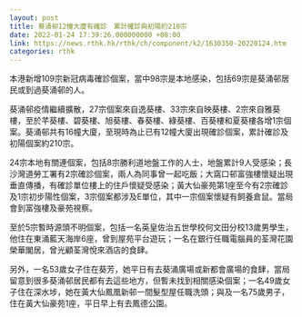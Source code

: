 ```yaml
---
layout: post
title: 葵涌邨12幢大廈有確診　累計確診與初陽約210宗
date: 2022-01-24 17:39:26.000000000 +08:00
link: https://news.rthk.hk/rthk/ch/component/k2/1630350-20220124.htm
categories: rthk
---
```


本港新增109宗新冠病毒確診個案，當中98宗是本地感染，包括69宗是葵涌邨居民或到過葵涌邨的人。

葵涌邨疫情繼續擴散，27宗個案來自逸葵樓、33宗來自映葵樓、2宗來自雅葵樓，至於芊葵樓、碧葵樓、旭葵樓、春葵樓、綠葵樓、百葵樓和夏葵樓各增1宗個案。葵涌邨共有16幢大廈，至現時為止已有12幢大廈出現確診個案，累計確診及初陽個案約210宗。

24宗本地有關連個案，包括8宗勝利道地盤工作的人士，地盤累計9人受感染；長沙灣道勞工署有2宗確診個案，兩人為同事曾一起吃飯；大窩口邨富強樓懷疑出現垂直傳播，有確診單位樓上的住戶懷疑受感染；黃大仙豪苑第1座至今有2宗確診及1宗初步陽性個案，3宗個案都涉及E單位，其中一宗個案懷疑有飼養倉鼠。當局會到富強樓及豪苑視察。

至於5宗暫時源頭不明個案，包括一名英皇佐治五世學校何文田分校13歲男學生，他住在東涌藍天海岸6座，曾到屋苑平台遊玩；一名在銀行任職電腦員的荃灣花園榮華閣居，曾光顧荃灣悅來酒店的食肆。

另外，一名53歲女子住在葵芳，她平日有去葵涌廣場或新都會廣場的食肆，當局留意到很多葵涌邨居民都有去這些地方，但暫未找到相關感染個案；一名49歲女子住在深水埗，她在黃大仙鳳凰新邨一間髮型屋任職洗頭；與及一名75歲男子，住在黃大仙豪苑1座，平日早上有去鳳德公園。
